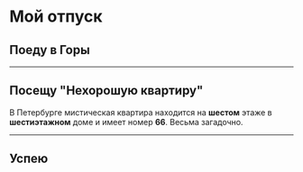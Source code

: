 # Мой отпуск

## Поеду в **Горы**

---
## Посещу "Нехорошую квартиру"
В Петербурге мистическая квартира находится на **шестом** этаже в **шестиэтажном** доме
и имеет номер **66**. Весьма загадочно.

---
## Успею